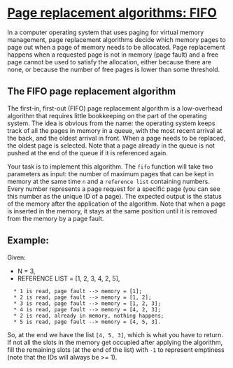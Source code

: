 # [Page replacement algorithms: FIFO](https://www.codewars.com/kata/page-replacement-algorithms-fifo "https://www.codewars.com/kata/62d34faad32b8c002a17d6d9")

In a computer operating system that uses paging for virtual memory management, page replacement
algorithms decide which memory pages to page out when a page of memory needs to be allocated. Page
replacement happens when a requested page is not in memory (page fault) and a free page cannot be
used to satisfy the allocation, either because there are none, or because the number of free pages
is lower than some threshold.

## The FIFO page replacement algorithm

The first-in, first-out (FIFO) page replacement algorithm is a low-overhead algorithm that requires
little bookkeeping on the part of the operating system. The idea is obvious from the name: the
operating system keeps track of all the pages in memory in a queue, with the most recent arrival at
the back, and the oldest arrival in front. When a page needs to be replaced, the oldest page is
selected. Note that a page already in the queue is not pushed at the end of the queue if it is
referenced again.<br>

Your task is to implement this algorithm. The ```fifo``` function will take two parameters as input:
the number of maximum pages that can be kept in memory at the same time ```n``` and
a ```reference list``` containing numbers. Every number represents a page request for a specific
page (you can see this number as the unique ID of a page). The expected output is the status of the
memory after the application of the algorithm. Note that when a page is inserted in the memory, it
stays at the same position until it is removed from the memory by a page fault.

## Example:

Given:

* N = 3,
* REFERENCE LIST = \[1, 2, 3, 4, 2, 5\],

```
  * 1 is read, page fault --> memory = [1];
  * 2 is read, page fault --> memory = [1, 2];
  * 3 is read, page fault --> memory = [1, 2, 3];
  * 4 is read, page fault --> memory = [4, 2, 3];
  * 2 is read, already in memory, nothing happens;
  * 5 is read, page fault --> memory = [4, 5, 3].
```

So, at the end we have the list ```[4, 5, 3]```, which is what you have to return. If not all the
slots in the memory get occupied after applying the algorithm, fill the remaining slots (at the end
of the list) with ```-1``` to represent emptiness (note that the IDs will always be >= 1).